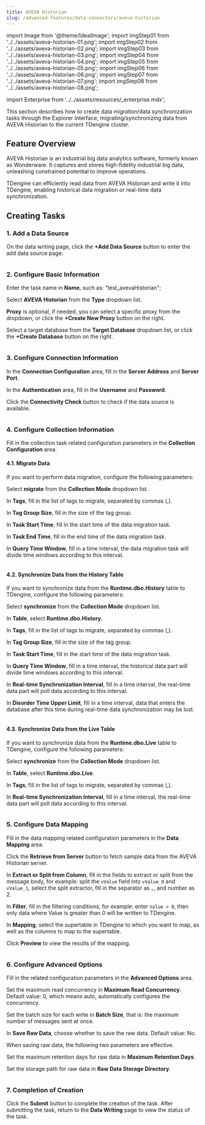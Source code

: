 ```yaml
---
title: AVEVA Historian
slug: /advanced-features/data-connectors/aveva-historian
---
```


import Image from '@theme/IdealImage';
import imgStep01 from '../../assets/aveva-historian-01.png';
import imgStep02 from '../../assets/aveva-historian-02.png';
import imgStep03 from '../../assets/aveva-historian-03.png';
import imgStep04 from '../../assets/aveva-historian-04.png';
import imgStep05 from '../../assets/aveva-historian-05.png';
import imgStep06 from '../../assets/aveva-historian-06.png';
import imgStep07 from '../../assets/aveva-historian-07.png';
import imgStep08 from '../../assets/aveva-historian-08.png';

import Enterprise from '../../assets/resources/_enterprise.mdx';

<Enterprise/>

This section describes how to create data migration/data synchronization tasks through the Explorer interface, migrating/synchronizing data from AVEVA Historian to the current TDengine cluster.

## Feature Overview

AVEVA Historian is an industrial big data analytics software, formerly known as Wonderware. It captures and stores high-fidelity industrial big data, unleashing constrained potential to improve operations.

TDengine can efficiently read data from AVEVA Historian and write it into TDengine, enabling historical data migration or real-time data synchronization.

## Creating Tasks

### 1. Add a Data Source

On the data writing page, click the **+Add Data Source** button to enter the add data source page.

<figure>
<Image img={imgStep01} alt=""/>
</figure>

### 2. Configure Basic Information

Enter the task name in **Name**, such as: "test_avevaHistorian";

Select **AVEVA Historian** from the **Type** dropdown list.

**Proxy** is optional, if needed, you can select a specific proxy from the dropdown, or click the **+Create New Proxy** button on the right.

Select a target database from the **Target Database** dropdown list, or click the **+Create Database** button on the right.

<figure>
<Image img={imgStep02} alt=""/>
</figure>

### 3. Configure Connection Information

In the **Connection Configuration** area, fill in the **Server Address** and **Server Port**.

In the **Authentication** area, fill in the **Username** and **Password**.

Click the **Connectivity Check** button to check if the data source is available.

<figure>
<Image img={imgStep03} alt=""/>
</figure>

### 4. Configure Collection Information

Fill in the collection task related configuration parameters in the **Collection Configuration** area.

#### 4.1. Migrate Data

If you want to perform data migration, configure the following parameters:

Select **migrate** from the **Collection Mode** dropdown list.

In **Tags**, fill in the list of tags to migrate, separated by commas (,).

In **Tag Group Size**, fill in the size of the tag group.

In **Task Start Time**, fill in the start time of the data migration task.

In **Task End Time**, fill in the end time of the data migration task.

In **Query Time Window**, fill in a time interval, the data migration task will divide time windows according to this interval.

<figure>
<Image img={imgStep04} alt=""/>
</figure>

#### 4.2. Synchronize Data from the History Table

If you want to synchronize data from the **Runtime.dbo.History** table to TDengine, configure the following parameters:

Select **synchronize** from the **Collection Mode** dropdown list.

In **Table**, select **Runtime.dbo.History**.

In **Tags**, fill in the list of tags to migrate, separated by commas (,).

In **Tag Group Size**, fill in the size of the tag group.

In **Task Start Time**, fill in the start time of the data migration task.

In **Query Time Window**, fill in a time interval, the historical data part will divide time windows according to this interval.

In **Real-time Synchronization Interval**, fill in a time interval, the real-time data part will poll data according to this interval.

In **Disorder Time Upper Limit**, fill in a time interval, data that enters the database after this time during real-time data synchronization may be lost.

<figure>
<Image img={imgStep05} alt=""/>
</figure>

#### 4.3. Synchronize Data from the Live Table

If you want to synchronize data from the **Runtime.dbo.Live** table to TDengine, configure the following parameters:

Select **synchronize** from the **Collection Mode** dropdown list.

In **Table**, select **Runtime.dbo.Live**.

In **Tags**, fill in the list of tags to migrate, separated by commas (,).

In **Real-time Synchronization Interval**, fill in a time interval, the real-time data part will poll data according to this interval.

<figure>
<Image img={imgStep06} alt=""/>
</figure>

### 5. Configure Data Mapping

Fill in the data mapping related configuration parameters in the **Data Mapping** area.

Click the **Retrieve from Server** button to fetch sample data from the AVEVA Historian server.

In **Extract or Split from Column**, fill in the fields to extract or split from the message body, for example: split the `vValue` field into `vValue_0` and `vValue_1`, select the split extractor, fill in the separator as `,`, and number as 2.

In **Filter**, fill in the filtering conditions, for example: enter `Value > 0`, then only data where Value is greater than 0 will be written to TDengine.

In **Mapping**, select the supertable in TDengine to which you want to map, as well as the columns to map to the supertable.

Click **Preview** to view the results of the mapping.

<figure>
<Image img={imgStep07} alt=""/>
</figure>

### 6. Configure Advanced Options

Fill in the related configuration parameters in the **Advanced Options** area.

Set the maximum read concurrency in **Maximum Read Concurrency**. Default value: 0, which means auto, automatically configures the concurrency.

Set the batch size for each write in **Batch Size**, that is: the maximum number of messages sent at once.

In **Save Raw Data**, choose whether to save the raw data. Default value: No.

When saving raw data, the following two parameters are effective.

Set the maximum retention days for raw data in **Maximum Retention Days**.

Set the storage path for raw data in **Raw Data Storage Directory**.

<figure>
<Image img={imgStep08} alt=""/>
</figure>

### 7. Completion of Creation

Click the **Submit** button to complete the creation of the task. After submitting the task, return to the **Data Writing** page to view the status of the task.
